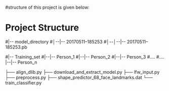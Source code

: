 #structure of this project is given below:
# Project Structure

#|-- model_directory
#│--|-- 20170511–185253
#│--│--|-- 20170511–185253.pb

#|-- Training_set
#|--|-- Person_1
#|--|-- Person_2
#|--|-- Person_3
#....
#....
|--|-- Person_n


├── align_dlib.py
├── download_and_extract_model.py
├── lfw_input.py
├── preprocess.py
├── shape_predictor_68_face_landmarks.dat
└── train_classifier.py

